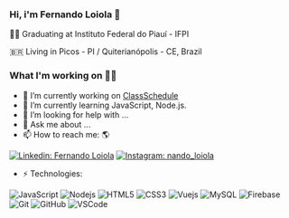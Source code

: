 ### Hi, i'm Fernando Loiola 👋

🧑‍🏫   Graduating at Instituto Federal do Piauí - IFPI

🇧🇷   Living in Picos - PI / Quiterianópolis - CE, Brazil

### What I'm working on 👨‍💻

- 🔭   I’m currently working on [ClassSchedule](http://class-schudele.web.app/)
- 🌱 I’m currently learning JavaScript, Node.js.
- 🤔 I’m looking for help with ...
- 💬 Ask me about ...
- 📫 How to reach me: 🌎

[![Linkedin: Fernando Loiola](https://img.shields.io/badge/-Linkedin-blue?style=flat-square&logo=Linkedin&logoColor=white&link=https://www.linkedin.com/in/jesielviana/)](https://www.linkedin.com/in/fernando-loiola-448705199)
[![Instagram: nando_loiola](https://img.shields.io/badge/-Instagram-mediumvioletred?style=flat-square&logo=Instagram&logoColor=white&link=http://instagram.com/jesielviana)](https://www.instagram.com/invites/contact/?i=1b98d854j6wnj&utm_content=nw6am2)

- ⚡ Technologies:

![JavaScript](https://img.shields.io/badge/-JavaScript-black?style=flat-square&logo=javascript)
![Nodejs](https://img.shields.io/badge/-Nodejs-339933?style=flat-square&logo=Node.js&logoColor=white)
![HTML5](https://img.shields.io/badge/-HTML5-E34F26?style=flat-square&logo=html5&logoColor=white)
![CSS3](https://img.shields.io/badge/-CSS3-1572B6?style=flat-square&logo=css3)
![Vuejs](https://img.shields.io/badge/Vue.js-35495E?style=flat-square&logo=vue.js&logoColor=4FC08D)
![MySQL](https://img.shields.io/badge/-MySQL-4479A1?style=flat-square&logo=mysql&logoColor=white)
![Firebase](https://img.shields.io/badge/Firebase-FFCA28?style=flat-square&logo=firebase&logoColor=white)
![Git](https://img.shields.io/badge/-Git-black?style=flat-square&logo=git)
![GitHub](https://img.shields.io/badge/-GitHub-181717?style=flat-square&logo=github)
![VSCode](https://img.shields.io/badge/-VSCode-007ACC?style=flat-square&logo=visual-studio-code&logoColor=white)


